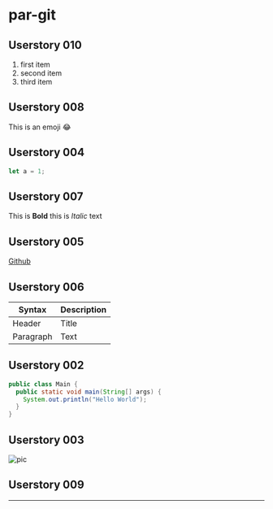 # par-git
## Userstory 010
1. first item
2. second item
3. third item
## Userstory 008
This is an emoji :joy:
## Userstory 004
```javascript
let a = 1;
```
## Userstory 007
This is **Bold** this is *Italic* text
## Userstory 005
[Github](http://www.github.com)
## Userstory 006
| Syntax      | Description |
| ----------- | ----------- |
| Header      | Title       |
| Paragraph   | Text        |
## Userstory 002
```java
public class Main {
  public static void main(String[] args) {
    System.out.println("Hello World");
  }
}
```
## Userstory 003
![pic](https://picsum.photos/400)
## Userstory 009
***

